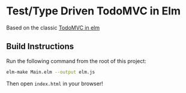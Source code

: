 # Test/Type Driven TodoMVC in Elm
Based on the classic [TodoMVC in elm](https://github.com/evancz/elm-todomvc)

## Build Instructions

Run the following command from the root of this project:

```bash
elm-make Main.elm --output elm.js
```

Then open `index.html` in your browser!
